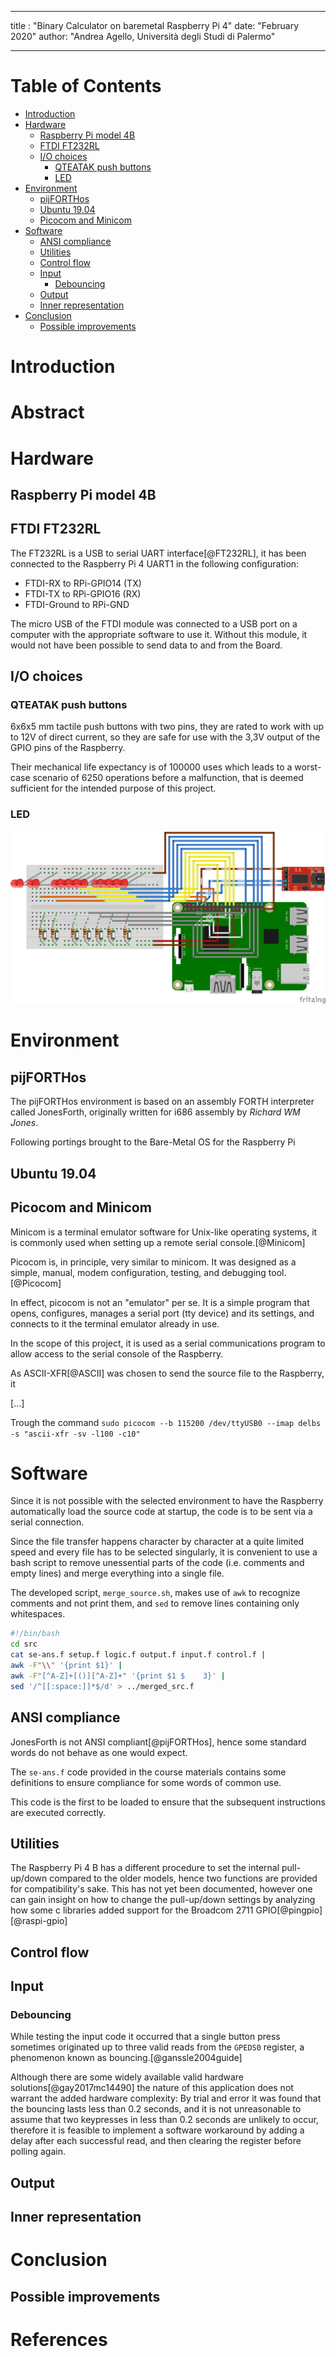 
---
title : "Binary Calculator on baremetal Raspberry Pi 4"
date: "February 2020"
author: "Andrea Agello, Università degli Studi di Palermo"

---

# Table of Contents

<!-- TOC depthFrom:1 depthTo:6 withLinks:1 updateOnSave:0 orderedList:0 -->

- [Introduction](#introduction)
- [Hardware](#hardware)
	- [Raspberry Pi model 4B](#raspberry-pi-model-4b)
	- [FTDI FT232RL](#ftdi-ft232rl)
	- [I/O choices](#io-choices)
		- [QTEATAK push buttons](#qteatak-push-buttons)
		- [LED](#led)
- [Environment](#environment)
	- [pijFORTHos](#pijforthos)
	- [Ubuntu 19.04](#ubuntu-1904)
	- [Picocom and Minicom](#picocom-and-minicom)
- [Software](#software)
	- [ANSI compliance](#ansi-compliance)
	- [Utilities](#utilities)
	- [Control flow](#control-flow)
	- [Input](#input)
		- [Debouncing](#debouncing)
	- [Output](#output)
	- [Inner representation](#inner-representation)
- [Conclusion](#conclusion)
	- [Possible improvements](#possible-improvements)

<!-- /TOC -->
# Introduction
# Abstract
# Hardware


## Raspberry Pi model 4B


## FTDI FT232RL
The FT232RL is a USB to serial UART interface[@FT232RL],
it has been connected to the Raspberry Pi 4 UART1 in the following configuration:

* FTDI-RX to RPi-GPIO14 (TX)
* FTDI-TX to RPi-GPIO16 (RX)
* FTDI-Ground to RPi-GND

The micro USB of the FTDI module was connected to a USB port on a computer with the appropriate software to use it.
Without this module, it would not have been possible to send data to and from the  Board.

## I/O choices
### QTEATAK push buttons
6x6x5 mm tactile push buttons with two pins, they are rated to work with up to 12V of direct current, so they are safe for use with the 3,3V output of the GPIO pins of the Raspberry.

Their mechanical life expectancy is of 100000 uses which leads to a worst-case scenario of 6250 operations before a malfunction, that is deemed sufficient for the intended purpose of this project.  

### LED

![Breadboard schematic](./media/schematic.png)

# Environment


## pijFORTHos
 The pijFORTHos environment is based on an assembly FORTH interpreter called JonesForth, originally written for i686 assembly by _Richard WM Jones_.

 Following portings  brought to the Bare-Metal OS for the Raspberry Pi

## Ubuntu 19.04

## Picocom and Minicom
Minicom is a terminal emulator software for Unix-like operating systems, it is commonly used when setting up a remote serial console.[@Minicom]

Picocom is, in principle, very similar to minicom.
It was designed as a simple, manual, modem configuration, testing, and debugging tool.[@Picocom]

In effect, picocom is not an "emulator" per se. It is a simple program that opens, configures, manages a serial port (tty device) and its settings, and connects to it the terminal emulator already in use.

In the scope of this project, it is used as a serial communications program to allow access to the serial console of the Raspberry.

As ASCII-XFR[@ASCII] was chosen to send the source file to the Raspberry, it  

[...]

Trough the command
`sudo picocom --b 115200 /dev/ttyUSB0 --imap delbs -s "ascii-xfr -sv -l100 -c10"
`

# Software
Since it is not possible with the selected environment to have the Raspberry automatically load the source code at startup, the code is to be sent via a serial connection.

Since the file transfer happens character by character at a quite limited speed and every file has to be selected singularly, it is convenient to use a bash script to remove unessential parts of the code (i.e. comments and empty lines) and merge everything into a single file.

The developed script, `merge_source.sh`, makes use of `awk` to recognize comments and not print them, and `sed` to remove lines containing only whitespaces.

```bash
#!/bin/bash
cd src
cat se-ans.f setup.f logic.f output.f input.f control.f |
awk -F"\\" '{print $1}' |
awk -F"[^A-Z]+[()][^A-Z]+" '{print $1 $    3}' |
sed '/^[[:space:]]*$/d' > ../merged_src.f

```


## ANSI compliance
JonesForth is not ANSI compliant[@pijFORTHos], hence some standard words do not behave as one would expect.

The `se-ans.f` code provided in the course materials contains some definitions to ensure compliance for some words of common use.

This code is the first to be loaded to ensure that the subsequent instructions are executed correctly.

## Utilities

The Raspberry Pi 4 B has a different procedure to set the internal pull-up/down compared to the older models, hence two functions are provided for compatibility's sake.
This has not yet been documented, however one can gain insight on how to change the pull-up/down settings by analyzing how some c libraries added support for the Broadcom 2711 GPIO[@pingpio] [@raspi-gpio]

## Control flow

## Input


### Debouncing

While testing the input code it occurred that a single button press sometimes originated up to three valid reads from the `GPEDS0` register, a phenomenon known as bouncing.[@ganssle2004guide]

Although there are some widely available valid hardware solutions[@gay2017mc14490] the nature of this application does not warrant the added hardware complexity:
By trial and error it was found that the bouncing lasts less than 0.2 seconds, and
it is not unreasonable to assume that two keypresses in less than 0.2 seconds are unlikely to occur, therefore it is feasible to implement a software workaround by adding a delay after each successful read,
and then clearing the register before polling again.


## Output

## Inner representation



# Conclusion


## Possible improvements

# References


[^3]: [Raspberry Pi 4 Model B preliminary datasheet](https://github.com/raspberrypi/documentation/blob/master/hardware/raspberrypi/bcm2711/rpi_DATA_2711_1p0_preliminary.pdf)

[^4]: [BCM2835 ARM Peripherals](https://github.com/raspberrypi/documentation/blob/master/hardware/raspberrypi/bcm2835/BCM2835-ARM-Peripherals.pdf)

[^5]: [BCM2835 datasheet errata](https://elinux.org/BCM2835_datasheet_errata)
